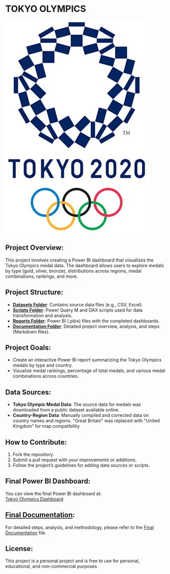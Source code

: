 # TOKYO OLYMPICS

![Tokyo Olympics](Documentation/media/4.jpg)

## Project Overview:
This project involves creating a Power BI dashboard that visualizes the Tokyo Olympics medal data. The dashboard allows users to explore medals by type (gold, silver, bronze), distributions across regions, medal combinations, rankings, and more.

## Project Structure:
- **[Datasets Folder](./Datasets/)**: Contains source data files (e.g., CSV, Excel).
- **[Scripts Folder](./Scripts/)**: Power Query M and DAX scripts used for data transformation and analysis.
- **[Reports Folder](./Reports/)**: Power BI (.pbix) files with the completed dashboards.
- **[Documentation Folder](./Documentation/)**: Detailed project overview, analysis, and steps (Markdown files).

## Project Goals:
- Create an interactive Power BI report summarizing the Tokyo Olympics medals by type and country.
- Visualize medal rankings, percentage of total medals, and various medal combinations across countries.

## Data Sources:
- **Tokyo Olympic Medal Data**: The source data for medals was downloaded from a public dataset available online.
- **Country-Region Data**: Manually compiled and corrected data on country names and regions. "Great Britain" was replaced with "United Kingdom" for map compatibility.

## How to Contribute:
1. Fork the repository.
2. Submit a pull request with your improvements or additions.
3. Follow the project’s guidelines for adding data sources or scripts.

## Final Power BI Dashboard:
You can view the final Power BI dashboard at:  
[Tokyo Olympics Dashboard](https://app.powerbi.com/view?r=eyJrIjoiNWFiYzgwM2EtNGE2Mi00ZDUyLWFiNjMtZGFkMTNiNDNlZWFmIiwidCI6IjIwODJkZTQ2LTFhZmEtNGI2NC1hNDQwLTY1NThmODBlOTg0MCIsImMiOjh9)

## **[Final Documentation](./Documentation/StepsDocumentation.md)**:
For detailed steps, analysis, and methodology, please refer to the [Final Documentation](./Documentation.md) file.

## License:
This project is a personal project and is free to use for personal, educational, and non-commercial purposes.
